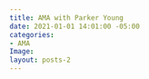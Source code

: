 ```yaml
---
title: AMA with Parker Young
date: 2021-01-01 14:01:00 -05:00
categories:
- AMA
Image: 
layout: posts-2
---
```


